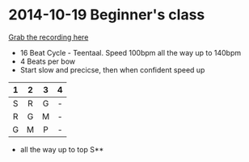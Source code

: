 # 2014-10-19 Beginner's class

[Grab the recording here](https://www.dropbox.com/s/qtt4e4hewg0xpud/2014-10-19-basic-alankaar_srg-_teentaal.MP3?dl=0)

- 16 Beat Cycle - Teentaal.  Speed 100bpm all the way up to 140bpm
- 4 Beats per bow
- Start slow and precicse, then when confident speed up

1 | 2 | 3 | 4
:-: | :-: | :-: | :-:
S | R | G | -
R | G | M | -
G | M | P | -

* all the way up to top S\**
